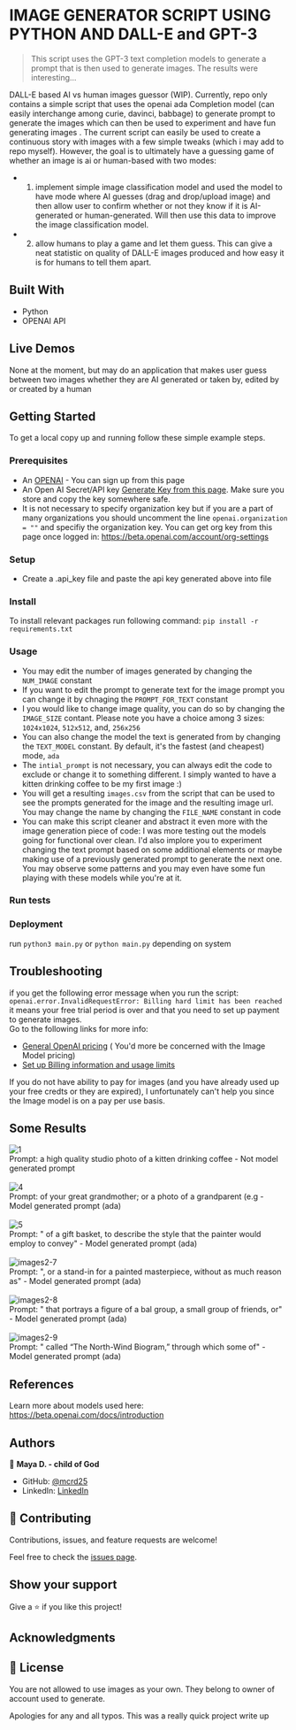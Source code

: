 # IMAGE GENERATOR SCRIPT USING PYTHON AND DALL-E and GPT-3
> This script uses the GPT-3 text completion models to generate a prompt that is then used to generate images. The results were interesting...


DALL-E based AI vs human images guessor (WIP). Currently, repo only contains a simple script that uses the openai ada Completion model (can easily interchange among curie, davinci, babbage) to generate prompt to generate the images which can then be used to experiment and have fun generating images . The current script can easily be used to create a continuous story with images with a few simple tweaks (which i may add to repo myself). However, the goal is to ultimately have a guessing game of whether an image is ai or human-based with two modes: 
-  1) implement simple image classification model and used the model to have mode where AI guesses (drag and drop/upload image) and then allow user to confirm whether or not they know if it is AI-generated or human-generated.  Will then use this data to improve the image classification model.
-  2)  allow humans to play a game and let them guess. This can give a neat statistic on quality of DALL-E images produced and how easy it is for humans to tell them apart. 

## Built With
- Python
- OPENAI API

## Live Demos
None at the moment, but may do an application that makes user guess between two images whether they are AI generated or taken by, edited by or created by a human

## Getting Started
To get a local copy up and running follow these simple example steps.

### Prerequisites
- An [OPENAI](https://openai.com/api/) - You can sign up from this page
- An Open AI Secret/API key [Generate Key from this page](https://beta.openai.com/account/api-keys). Make sure you store and copy the key somewhere safe.
- It is not necessary to specify organization key but if you are a part of many organizations you should uncomment the line `openai.organization = ""` and specifiy the organization key. You can get org key from this page once logged in: https://beta.openai.com/account/org-settings

### Setup
- Create a .api_key file and paste the api key generated above into file

### Install
To install relevant packages run following command: `pip install -r requirements.txt`

### Usage
- You may edit the number of images generated by changing the `NUM_IMAGE` constant
- If you want to edit the prompt to generate text for the image prompt you can change it by chnaging the `PROMPT_FOR_TEXT` constant
- I you would like to change image quality, you can do so by changing the `IMAGE_SIZE` contant. Please note you have a choice among 3 sizes: `1024x1024`, `512x512`, and, `256x256`
- You can also change the model the text is generated from by changing the `TEXT_MODEL` constant. By default, it's the fastest (and cheapest) mode, `ada`
- The `intial_prompt` is not necessary, you can always edit the code to exclude or change it to something different. I simply wanted to have a kitten drinking coffee to be my first image :) 
- You will get a resulting `images.csv` from the script that can be used to see the prompts generated for the image and the resulting image url. You may change the name by changing the `FILE_NAME` constant in code
- You can make this script cleaner and abstract it even more with the image generation piece of code: I was more testing out the models going for functional over clean. I'd also implore you to experiment changing the text prompt based on some additional elements or maybe making use of a previously generated prompt to generate the next one. You may observe some patterns and you may even have some fun playing with these models while you're at it.

### Run tests

### Deployment
run `python3 main.py` or   `python main.py` depending on system

## Troubleshooting
if you get the following error message when you run the script:
`openai.error.InvalidRequestError: Billing hard limit has been reached` it means your free trial period is over and that you need to set up payment to generate images. <br>
Go to the following links for more info: <br>
- [General OpenAI pricing](https://openai.com/api/pricing/) ( You'd more be concerned with the Image Model pricing)
- [Set up Billing information and usage limits](https://beta.openai.com/account/billing/overview)

If you do not have ability to pay for images (and you have already used up your free credts or they are expired), I unfortunately can't help you since the Image model is on a pay per use basis.

## Some Results
![1](https://user-images.githubusercontent.com/31193823/209407145-b03e903b-5160-438f-b099-00edf693f770.png) <br>Prompt: a high quality studio photo of a kitten drinking coffee - Not model generated prompt<br><br>
![4](https://user-images.githubusercontent.com/31193823/209407165-7b1cd1c3-e219-4b78-b924-1b66c6299d18.png) <br>Prompt: of your great grandmother; or a photo of a grandparent (e.g - Model generated prompt (ada)<br><br>
![5](https://user-images.githubusercontent.com/31193823/209407205-580f63f4-5a23-46fa-8924-5ea2a7c639a1.png) <br>Prompt: " of a gift basket, to describe the style that the painter would employ to convey" - Model generated prompt (ada)<br><br>
![images2-7](https://user-images.githubusercontent.com/31193823/209417777-9e92a4b6-7127-425e-9653-a64f4d4270dc.png) <br>Prompt: ", or a stand-in for a painted masterpiece, without as much reason as" - Model generated prompt (ada)<br><br>
![images2-8](https://user-images.githubusercontent.com/31193823/209417795-40f09bfd-10fd-4f8c-8f35-97668d23af7e.png) <br>Prompt: " that portrays a figure of a bal group, a small group of friends, or" - Model generated prompt (ada)<br><br>
![images2-9](https://user-images.githubusercontent.com/31193823/209417799-b1172879-ad0b-43cd-a90f-89aff4689622.png) <br>Prompt: " called “The North-Wind Biogram,” through which some of"  - Model generated prompt (ada)<br>



## References
Learn more about models used here: https://beta.openai.com/docs/introduction

## Authors

👤 **Maya D. - child of God**

- GitHub: [@mcrd25](https://github.com/mcrd25)
- LinkedIn: [LinkedIn](https://linkedin.com/in/mayadouglas)

## 🤝 Contributing

Contributions, issues, and feature requests are welcome!

Feel free to check the [issues page](../../issues/).

## Show your support

Give a ⭐️ if you like this project!

## Acknowledgments


## 📝 License
You are not allowed to use images as your own. They belong to owner of account used to generate.

Apologies for any and all typos. This was a really quick project write up 
